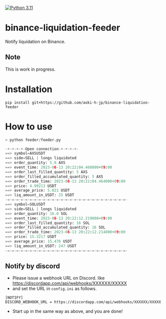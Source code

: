[![Python 3.11](https://img.shields.io/badge/python-3.11-blue.svg)](https://www.python.org/downloads/release/python-3110//)
# binance-liquidation-feeder
Notify liquidation on Binance.

## Note
This is work in progress.

# Installation
```shell
pip install git+https://github.com/aoki-h-jp/binance-liquidation-feeder
```

# How to use
```python
> python feeder/feeder.py

-+-+-+-+-Open connection-+-+-+-+-
==> symbol=AXSUSDT
==> side=SELL | longs liquidated
==> order_quantity: 5.0 AXS
==> event_time: 2023-06-13 20:22:04.468000+09:00
==> order_last_filled_quantity: 5 AXS
==> order_filled_accumulated_quantity: 5 AXS
==> order_trade_time: 2023-06-13 20:22:04.464000+09:00
==> price: 4.99213 USDT
==> average_price: 5.021 USDT
==> liq_amount_in_USDT: 25 USDT
-=-=-=-=-=-=-=-=-=-=-=-=-=-=-=-=-=-=-=-=-=-=-=-=-=-=-=-
==> symbol=SOLUSDT
==> side=SELL | longs liquidated
==> order_quantity: 16.0 SOL
==> event_time: 2023-06-13 20:22:12.219000+09:00
==> order_last_filled_quantity: 16 SOL
==> order_filled_accumulated_quantity: 16 SOL
==> order_trade_time: 2023-06-13 20:22:12.214000+09:00
==> price: 15.3217 USDT
==> average_price: 15.476 USDT
==> liq_amount_in_USDT: 247 USDT
-=-=-=-=-=-=-=-=-=-=-=-=-=-=-=-=-=-=-=-=-=-=-=-=-=-=-=-

```
## Notify by discord
- Please issue a webhook URL on Discord. like https://discordapp.com/api/webhooks/XXXXXX/XXXXX
- and set the URL in `config.ini` as follows.

```shell
[NOTIFY]
DISCORD_WEBHOOK_URL = https://discordapp.com/api/webhooks/XXXXXX/XXXXX 
```

- Start up in the same way as above, and you are done!
